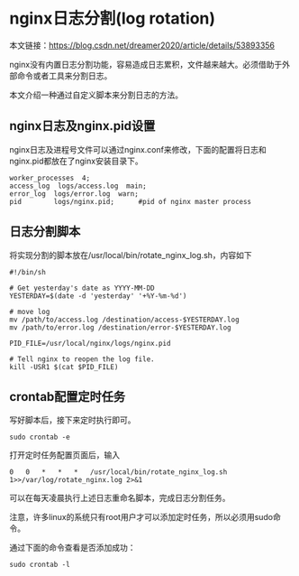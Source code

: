 # nginx日志分割(log rotation)

本文链接：https://blog.csdn.net/dreamer2020/article/details/53893356

nginx没有内置日志分割功能，容易造成日志累积，文件越来越大。必须借助于外部命令或者工具来分割日志。

本文介绍一种通过自定义脚本来分割日志的方法。

## nginx日志及nginx.pid设置

nginx日志及进程号文件可以通过nginx.conf来修改，下面的配置将日志和nginx.pid都放在了nginx安装目录下。

``` 
worker_processes  4;
access_log  logs/access.log  main;
error_log  logs/error.log  warn;   
pid        logs/nginx.pid;      #pid of nginx master process
```

## 日志分割脚本
将实现分割的脚本放在/usr/local/bin/rotate_nginx_log.sh，内容如下

``` 
#!/bin/sh

# Get yesterday's date as YYYY-MM-DD
YESTERDAY=$(date -d 'yesterday' '+%Y-%m-%d')

# move log
mv /path/to/access.log /destination/access-$YESTERDAY.log  
mv /path/to/error.log /destination/error-$YESTERDAY.log

PID_FILE=/usr/local/nginx/logs/nginx.pid

# Tell nginx to reopen the log file.
kill -USR1 $(cat $PID_FILE)
```


## crontab配置定时任务
写好脚本后，接下来定时执行即可。
``` 
sudo crontab -e
``` 
打开定时任务配置页面后，输入
``` 
0   0   *   *   *   /usr/local/bin/rotate_nginx_log.sh 1>>/var/log/rotate_nginx.log 2>&1
``` 
可以在每天凌晨执行上述日志重命名脚本，完成日志分割任务。

注意，许多linux的系统只有root用户才可以添加定时任务，所以必须用sudo命令。

通过下面的命令查看是否添加成功：
``` 
sudo crontab -l
``` 


